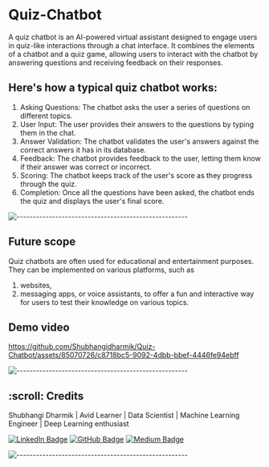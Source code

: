 # Quiz-Chatbot
A quiz chatbot is an AI-powered virtual assistant designed to engage users in quiz-like interactions through a chat interface. It combines the elements of a chatbot and a quiz game, allowing users to interact with the chatbot by answering questions and receiving feedback on their responses.

## Here's how a typical quiz chatbot works:
1. Asking Questions: The chatbot asks the user a series of questions on different topics.
2. User Input: The user provides their answers to the questions by typing them in the chat.
3. Answer Validation: The chatbot validates the user's answers against the correct answers it has in its database.
4. Feedback: The chatbot provides feedback to the user, letting them know if their answer was correct or incorrect.
5. Scoring: The chatbot keeps track of the user's score as they progress through the quiz.
6. Completion: Once all the questions have been asked, the chatbot ends the quiz and displays the user's final score.

![-----------------------------------------------------](https://raw.githubusercontent.com/andreasbm/readme/master/assets/lines/rainbow.png)

## Future scope

Quiz chatbots are often used for educational and entertainment purposes. They can be implemented on various platforms, such as 
1. websites, 
2. messaging apps, or voice assistants, to offer a fun and interactive way for users to test their knowledge on various topics.

## Demo video


https://github.com/Shubhangidharmik/Quiz-Chatbot/assets/85070726/c8718bc5-9092-4dbb-bbef-4446fe94ebff


![-----------------------------------------------------](https://raw.githubusercontent.com/andreasbm/readme/master/assets/lines/rainbow.png)

<!-- CREDITS -->
<h2 id="credits"> :scroll: Credits</h2>

 Shubhangi Dharmik  | Avid Learner | Data Scientist | Machine Learning Engineer | Deep Learning enthusiast
 
[![LinkedIn Badge](https://img.shields.io/badge/LinkedIn-0077B5?style=for-the-badge&logo=linkedin&logoColor=white)](linkedin.com/in/shubhangi-dharmik)
[![GitHub Badge](https://img.shields.io/badge/GitHub-100000?style=for-the-badge&logo=github&logoColor=white)](https://github.com/Shubhangidharmik)
[![Medium Badge](https://img.shields.io/badge/Medium-1DA1F2?style=for-the-badge&logo=medium&logoColor=white)](https://medium.com/@shubhangidharmik95)

![-----------------------------------------------------](https://raw.githubusercontent.com/andreasbm/readme/master/assets/lines/rainbow.png)
